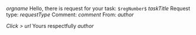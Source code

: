 $orgname$ 
Hello, there is request for your task: 
`$regNumber$` $taskTitle$
Request type: $requestType$ 
Comment: $comment$
From: $author$

_Click >_ $url$
Yours respectfully
*$author$*
